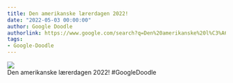 ```yaml
---
title: Den amerikanske lærerdagen 2022!
date: "2022-05-03 00:00:00"
author: Google Doodle
authorlink: https://www.google.com/search?q=Den%20amerikanske%20l%C3%A6rerdagen%202022!
tags:
- Google-Doodle
---
```

<img src="https://www.google.com/logos/doodles/2022/us-teacher-appreciation-day-2022-6753651837109401-l.png" referrerpolicy="no-referrer"><br>Den amerikanske lærerdagen 2022! #GoogleDoodle